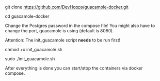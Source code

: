 git clone https://github.com/DevHopps/guacamole-docker.git

cd guacamole-docker


Change the Postgres password in the compose file!
You might also have to change the port, guacamole is using (default is 8080).


Attention: The init_guacamole script **needs** to be run first!

chmod +x init_guacamole.sh

sudo ./init_guacamole.sh


After everything is done you can start/stop the containers via docker compose.